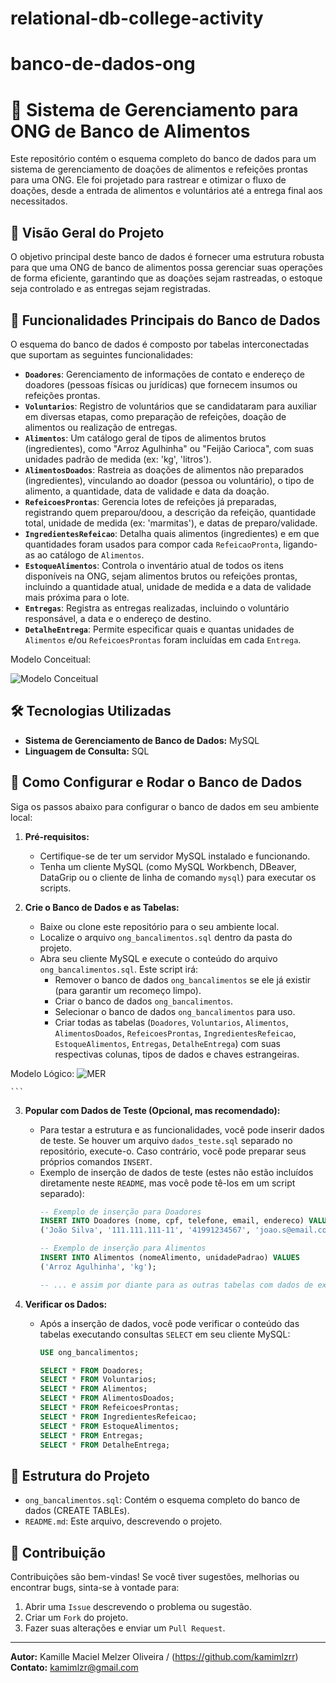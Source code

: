 # relational-db-college-activity
# banco-de-dados-ong

# 🍲 Sistema de Gerenciamento para ONG de Banco de Alimentos

Este repositório contém o esquema completo do banco de dados para um sistema de gerenciamento de doações de alimentos e refeições prontas para uma ONG. Ele foi projetado para rastrear e otimizar o fluxo de doações, desde a entrada de alimentos e voluntários até a entrega final aos necessitados.

## 🌟 Visão Geral do Projeto

O objetivo principal deste banco de dados é fornecer uma estrutura robusta para que uma ONG de banco de alimentos possa gerenciar suas operações de forma eficiente, garantindo que as doações sejam rastreadas, o estoque seja controlado e as entregas sejam registradas.

## 🚀 Funcionalidades Principais do Banco de Dados

O esquema do banco de dados é composto por tabelas interconectadas que suportam as seguintes funcionalidades:

* **`Doadores`**: Gerenciamento de informações de contato e endereço de doadores (pessoas físicas ou jurídicas) que fornecem insumos ou refeições prontas.
* **`Voluntarios`**: Registro de voluntários que se candidataram para auxiliar em diversas etapas, como preparação de refeições, doação de alimentos ou realização de entregas.
* **`Alimentos`**: Um catálogo geral de tipos de alimentos brutos (ingredientes), como "Arroz Agulhinha" ou "Feijão Carioca", com suas unidades padrão de medida (ex: 'kg', 'litros').
* **`AlimentosDoados`**: Rastreia as doações de alimentos não preparados (ingredientes), vinculando ao doador (pessoa ou voluntário), o tipo de alimento, a quantidade, data de validade e data da doação.
* **`RefeicoesProntas`**: Gerencia lotes de refeições já preparadas, registrando quem preparou/doou, a descrição da refeição, quantidade total, unidade de medida (ex: 'marmitas'), e datas de preparo/validade.
* **`IngredientesRefeicao`**: Detalha quais alimentos (ingredientes) e em que quantidades foram usados para compor cada `RefeicaoPronta`, ligando-as ao catálogo de `Alimentos`.
* **`EstoqueAlimentos`**: Controla o inventário atual de todos os itens disponíveis na ONG, sejam alimentos brutos ou refeições prontas, incluindo a quantidade atual, unidade de medida e a data de validade mais próxima para o lote.
* **`Entregas`**: Registra as entregas realizadas, incluindo o voluntário responsável, a data e o endereço de destino.
* **`DetalheEntrega`**: Permite especificar quais e quantas unidades de `Alimentos` e/ou `RefeicoesProntas` foram incluídas em cada `Entrega`.

Modelo Conceitual: 



![Modelo Conceitual](https://github.com/user-attachments/assets/780ba9c8-c0de-44af-b39b-a2476a1fafba)

## 🛠️ Tecnologias Utilizadas

* **Sistema de Gerenciamento de Banco de Dados:** MySQL
* **Linguagem de Consulta:** SQL

## 🚀 Como Configurar e Rodar o Banco de Dados

Siga os passos abaixo para configurar o banco de dados em seu ambiente local:

1.  **Pré-requisitos:**
    * Certifique-se de ter um servidor MySQL instalado e funcionando.
    * Tenha um cliente MySQL (como MySQL Workbench, DBeaver, DataGrip ou o cliente de linha de comando `mysql`) para executar os scripts.

2.  **Crie o Banco de Dados e as Tabelas:**
    * Baixe ou clone este repositório para o seu ambiente local.
    * Localize o arquivo `ong_bancalimentos.sql` dentro da pasta do projeto.
    * Abra seu cliente MySQL e execute o conteúdo do arquivo `ong_bancalimentos.sql`. Este script irá:
        * Remover o banco de dados `ong_bancalimentos` se ele já existir (para garantir um recomeço limpo).
        * Criar o banco de dados `ong_bancalimentos`.
        * Selecionar o banco de dados `ong_bancalimentos` para uso.
        * Criar todas as tabelas (`Doadores`, `Voluntarios`, `Alimentos`, `AlimentosDoados`, `RefeicoesProntas`, `IngredientesRefeicao`, `EstoqueAlimentos`, `Entregas`, `DetalheEntrega`) com suas respectivas colunas, tipos de dados e chaves estrangeiras.

Modelo Lógico:
![MER](https://github.com/user-attachments/assets/8c29fd31-095b-45b6-aca0-470aee480c3c)


    ```

3.  **Popular com Dados de Teste (Opcional, mas recomendado):**
    * Para testar a estrutura e as funcionalidades, você pode inserir dados de teste. Se houver um arquivo `dados_teste.sql` separado no repositório, execute-o. Caso contrário, você pode preparar seus próprios comandos `INSERT`.
    * Exemplo de inserção de dados de teste (estes não estão incluídos diretamente neste `README`, mas você pode tê-los em um script separado):
        ```sql
        -- Exemplo de inserção para Doadores
        INSERT INTO Doadores (nome, cpf, telefone, email, endereco) VALUES
        ('João Silva', '111.111.111-11', '41991234567', 'joao.s@email.com', 'Rua Alfa, 123, Curitiba - PR');

        -- Exemplo de inserção para Alimentos
        INSERT INTO Alimentos (nomeAlimento, unidadePadrao) VALUES
        ('Arroz Agulhinha', 'kg');

        -- ... e assim por diante para as outras tabelas com dados de exemplo.
        ```

4.  **Verificar os Dados:**
    * Após a inserção de dados, você pode verificar o conteúdo das tabelas executando consultas `SELECT` em seu cliente MySQL:
        ```sql
        USE ong_bancalimentos;

        SELECT * FROM Doadores;
        SELECT * FROM Voluntarios;
        SELECT * FROM Alimentos;
        SELECT * FROM AlimentosDoados;
        SELECT * FROM RefeicoesProntas;
        SELECT * FROM IngredientesRefeicao;
        SELECT * FROM EstoqueAlimentos;
        SELECT * FROM Entregas;
        SELECT * FROM DetalheEntrega;
        ```

## 📂 Estrutura do Projeto

* `ong_bancalimentos.sql`: Contém o esquema completo do banco de dados (CREATE TABLEs).
* `README.md`: Este arquivo, descrevendo o projeto.

## 🤝 Contribuição

Contribuições são bem-vindas! Se você tiver sugestões, melhorias ou encontrar bugs, sinta-se à vontade para:

1.  Abrir uma `Issue` descrevendo o problema ou sugestão.
2.  Criar um `Fork` do projeto.
3.  Fazer suas alterações e enviar um `Pull Request`.


---

**Autor:** Kamille Maciel Melzer Oliveira / (https://github.com/kamimlzrr)
**Contato:** kamimlzr@gmail.com
